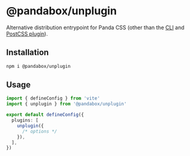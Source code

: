 # @pandabox/unplugin

Alternative distribution entrypoint for Panda CSS (other than the [CLI](https://panda-css.com/docs/installation/cli) and
[PostCSS plugin](https://panda-css.com/docs/installation/postcss)).

## Installation

```bash
npm i @pandabox/unplugin
```

## Usage

```ts
import { defineConfig } from 'vite'
import { unplugin } from '@pandabox/unplugin'

export default defineConfig({
  plugins: [
    unplugin({
      /* options */
    }),
  ],
})
```
